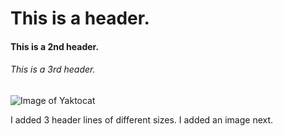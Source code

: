 # This is a header. 
#### This is a 2nd header. 
###### This is a 3rd header. 


![Image of Yaktocat](https://octodex.github.com/images/yaktocat.png)



























I added 3 header lines of different sizes.
I added an image next.
